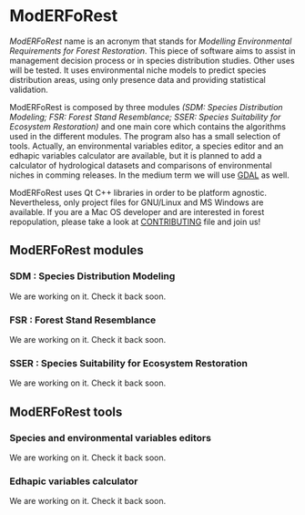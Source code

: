 # ModERFoRest
<em>ModERFoRest</em> name is an acronym that stands for <em>Modelling Environmental Requirements for Forest Restoration</em>. This piece of software aims to assist in management decision process or in species distribution studies. Other uses will be tested. It uses environmental niche models to predict species distribution areas, using only presence data and providing statistical validation.

ModERFoRest is composed by three modules <em>(SDM: Species Distribution Modeling; FSR: Forest Stand Resemblance; SSER: Species Suitability for Ecosystem Restoration)</em> and one main core which contains the algorithms used in the different modules. The program also has a small selection of tools. Actually, an environmental variables editor, a species editor and an edhapic variables calculator are available, but it is planned to add a calculator of hydrological datasets and comparisons of environmental niches in comming releases. In the medium term we will use <a href="http://www.gdal.org/">GDAL</a> as well.

ModERFoRest uses Qt C++ libraries in order to be platform agnostic. Nevertheless, only project files for GNU/Linux and MS Windows are available. If you are a Mac OS developer and are interested in forest repopulation, please take a look at [CONTRIBUTING](CONTRIBUTIN.md) file and join us!

## ModERFoRest modules
### SDM : Species Distribution Modeling
We are working on it. Check it back soon.

### FSR : Forest Stand Resemblance
We are working on it. Check it back soon.

### SSER : Species Suitability for Ecosystem Restoration
We are working on it. Check it back soon.


## ModERFoRest tools
### Species and environmental variables editors
We are working on it. Check it back soon.

### Edhapic variables calculator
We are working on it. Check it back soon.



